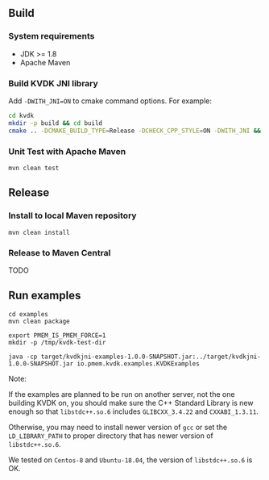 ## Build

### System requirements
* JDK >= 1.8
* Apache Maven

### Build KVDK JNI library
Add `-DWITH_JNI=ON` to cmake command options. For example:

```bash
cd kvdk
mkdir -p build && cd build
cmake .. -DCMAKE_BUILD_TYPE=Release -DCHECK_CPP_STYLE=ON -DWITH_JNI && make -j
```

### Unit Test with Apache Maven
```
mvn clean test
``` 

## Release
### Install to local Maven repository
```
mvn clean install
```

### Release to Maven Central
TODO


## Run examples
```
cd examples
mvn clean package

export PMEM_IS_PMEM_FORCE=1
mkdir -p /tmp/kvdk-test-dir

java -cp target/kvdkjni-examples-1.0.0-SNAPSHOT.jar:../target/kvdkjni-1.0.0-SNAPSHOT.jar io.pmem.kvdk.examples.KVDKExamples
```

Note:

If the examples are planned to be run on another server, not the one building KVDK on, you should make sure the C++ Standard Library is new enough so that `libstdc++.so.6` includes `GLIBCXX_3.4.22` and `CXXABI_1.3.11`.

Otherwise, you may need to install newer version of `gcc` or set the `LD_LIBRARY_PATH` to proper directory that has newer version of `libstdc++.so.6`.

We tested on `Centos-8` and `Ubuntu-18.04`, the version of `libstdc++.so.6` is OK.

